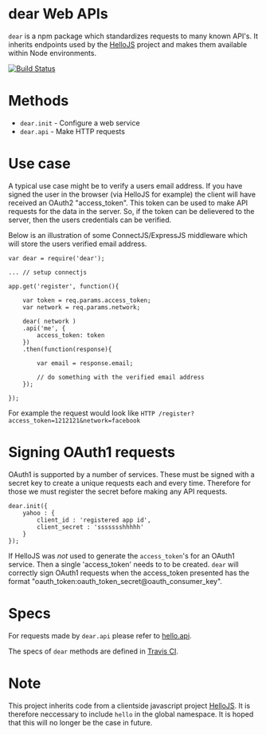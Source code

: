 
# dear Web APIs

`dear` is a npm package which standardizes requests to many known API's. It inherits endpoints used by the [HelloJS](http://adodson.com/hello.js) project and makes them available within Node environments.

[![Build Status](https://travis-ci.org/MrSwitch/dear.svg?branch=master)](https://travis-ci.org/MrSwitch/dear)


# Methods

* `dear.init` - Configure a web service
* `dear.api` - Make HTTP requests



# Use case

A typical use case might be to verify a users email address. If you have signed the user in the browser (via HelloJS for example) the client will have received an OAuth2 "access_token". This token can be used to make API requests for the data in the server. So, if the token can be delievered to the server, then the users credentials can be verified.

Below is an illustration of some ConnectJS/ExpressJS middleware which will store the users verified email address.

	
	var dear = require('dear');

	... // setup connectjs

	app.get('register', function(){

		var token = req.params.access_token;
		var network = req.params.network;

		dear( network )
		.api('me', {
			access_token: token
		})
		.then(function(response){

			var email = response.email;

			// do something with the verified email address
		});

	});

For example the request would look like `HTTP /register?access_token=1212121&network=facebook`



# Signing OAuth1 requests

OAuth1 is supported by a number of services. These must be signed with a secret key to create a unique requests each and every time. Therefore for those we must register the secret before making any API requests.

	dear.init({
		yahoo : {
			client_id : 'registered app id',
			client_secret : 'ssssssshhhhh'
		}
	});


If HelloJS was *not* used to generate the `access_token`'s for an OAuth1 service. Then a single 'access_token' needs to to be created. `dear` will correctly sign OAuth1 requests when the access_token presented has the format "oauth_token:oauth_token_secret@oauth_consumer_key".



# Specs

For requests made by `dear.api` please refer to [hello.api](http://adodson.com/hello.js/#helloapi).

The specs of `dear` methods are defined in [Travis CI](https://travis-ci.org/MrSwitch/dear).



# Note

This project inherits code from a clientside javascript project [HelloJS](https://github.com/MrSwitch/hello.js). It is therefore neccessary to include `hello` in the global namespace. It is hoped that this will no longer be the case in future.

